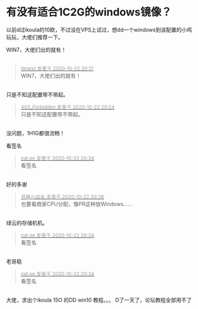 # 有没有适合1C2G的windows镜像？


以前d过ikoula的10欧，不过没在VPS上试过，想dd一个windows到该配置的小鸡玩玩，大佬们推荐一下。<img src="static/image/smiley/default/lol.gif" smilieid="12" border="0" alt="" /> 

WIN7，大佬们出的就有！<br />
<br />
<img src="static/image/smiley/default/lol.gif" smilieid="12" border="0" alt="" /><img src="static/image/smiley/default/lol.gif" smilieid="12" border="0" alt="" /><img src="static/image/smiley/default/lol.gif" smilieid="12" border="0" alt="" />

<div class="quote"><blockquote><font size="2"><a href="https://www.hostloc.com/forum.php?mod=redirect&amp;goto=findpost&amp;pid=9337811&amp;ptid=757337" target="_blank"><font color="#999999">llmwxt 发表于 2020-10-22 20:17</font></a></font><br />
WIN7，大佬们出的就有！</blockquote></div><br />
只是不知这配置带不带起。<img src="static/image/smiley/default/lol.gif" smilieid="12" border="0" alt="" />

<div class="quote"><blockquote><font size="2"><a href="https://www.hostloc.com/forum.php?mod=redirect&amp;goto=findpost&amp;pid=9337835&amp;ptid=757337" target="_blank"><font color="#999999">403_Forbidden 发表于 2020-10-22 20:24</font></a></font><br />
只是不知这配置带不带起。</blockquote></div><br />
没问题，1H1G都很流畅！

看签名

<div class="quote"><blockquote><font size="2"><a href="https://www.hostloc.com/forum.php?mod=redirect&amp;goto=findpost&amp;pid=9337873&amp;ptid=757337" target="_blank"><font color="#999999">nat.ee 发表于 2020-10-22 20:34</font></a></font><br />
看签名</blockquote></div><br />
好的多谢

<div class="quote"><blockquote><font size="2"><a href="https://www.hostloc.com/forum.php?mod=redirect&amp;goto=findpost&amp;pid=9337892&amp;ptid=757337" target="_blank"><font color="#999999">开腥小站长 发表于 2020-10-22 20:38</font></a></font><br />
也要看商家CPU分配，像PR这种放Windows……</blockquote></div><br />
绿云的存储机机。<img src="static/image/smiley/default/lol.gif" smilieid="12" border="0" alt="" />

<div class="quote"><blockquote><font size="2"><a href="https://www.hostloc.com/forum.php?mod=redirect&amp;goto=findpost&amp;pid=9337873&amp;ptid=757337" target="_blank"><font color="#999999">nat.ee 发表于 2020-10-22 20:34</font></a></font><br />
看签名</blockquote></div><br />
老哥稳

<div class="quote"><blockquote><font size="2"><a href="https://www.hostloc.com/forum.php?mod=redirect&amp;goto=findpost&amp;pid=9337873&amp;ptid=757337" target="_blank"><font color="#999999">nat.ee 发表于 2020-10-22 20:34</font></a></font><br />
看签名</blockquote></div><br />
大佬，求出个ikoula 15O 的DD win10 教程。。。 D了一天了，论坛教程全部用不了
